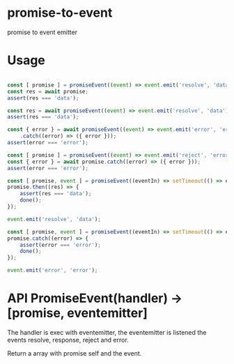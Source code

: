 # promise-to-event
promise to event emitter

# Usage
```js

const [ promise ] = promiseEvent((event) => event.emit('resolve', 'data'));
const res = await promise;
assert(res === 'data');

const res = await promiseEvent((event) => event.emit('resolve', 'data'));
assert(res === 'data');

const { error } = await promiseEvent((event) => event.emit('error', 'error'))
    .catch((error) => ({ error }));
assert(error === 'error');

const [ promise ] = promiseEvent((event) => event.emit('reject', 'error'));
const { error } = await promise.catch((error) => ({ error }));
assert(error === 'error');

const [ promise, event ] = promiseEvent((eventIn) => setTimeout(() => eventIn.emit('reject', 'error'), 50000));
promise.then((res) => {
    assert(res === 'data');
    done();
});

event.emit('resolve', 'data');

const [ promise, event ] = promiseEvent((eventIn) => setTimeout(() => eventIn.emit('reject', 'error'), 50000));
promise.catch((error) => {
    assert(error === 'error');
    done();
});

event.emit('error', 'error');

```
# API PromiseEvent(handler) -> [promise, eventemitter]

The handler is exec with eventemitter, the eventemitter is listened the events resolve, response, reject and error.

Return a array with promise self and the event.
